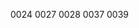 <!--
 * @Author: jianzhnie
 * @Date: 2022-01-19 14:44:19
 * @LastEditTime: 2022-01-19 16:22:12
 * @LastEditors: jianzhnie
 * @Description:
 *
-->

0024
0027
0028
0037
0039
